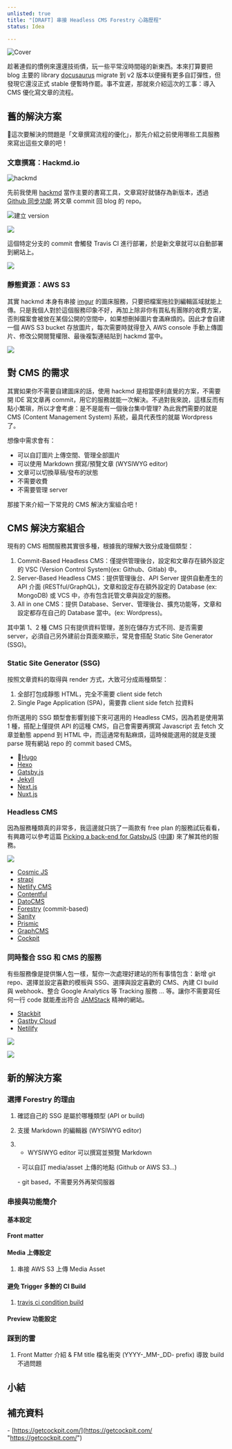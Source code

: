 ```yaml
---
unlisted: true
title: "[DRAFT] 串接 Headless CMS Forestry 心路歷程"
status: Idea

---
```

![Cover](https://dazedbear-pro-assets.s3-ap-northeast-1.amazonaws.com/website/0DB65523-3BE4-4535-AD17-6E6C0C35038E.png)

趁著連假的慣例來還還技術債，玩一些平常沒時間碰的新東西。本來打算要把 blog 主要的 library [docusaurus](https://docusaurus.io/) migrate 到 v2 版本以便擁有更多自訂彈性，但發現它還沒正式 stable 便暫時作罷。事不宜遲，那就來介紹這次的工事：導入 CMS 優化寫文章的流程。

<!-- truncate -->

## 舊的解決方案

這次要解決的問題是「文章撰寫流程的優化」，那先介紹之前使用哪些工具服務來寫出這些文章的吧！

### 文章撰寫：Hackmd.io

![](https://dazedbear-pro-assets.s3-ap-northeast-1.amazonaws.com/website/hackmd-write.png "hackmd")

先前我使用 [hackmd](https://hackmd.io/) 當作主要的書寫工具，文章寫好就儲存為新版本，透過 [Github 同步功能](https://hackmd.io/c/tutorials-tw/%2Fs%2Flink-with-github-tw) 將文章 commit 回 blog 的 repo。

![](https://dazedbear-pro-assets.s3-ap-northeast-1.amazonaws.com/website/hackmd-version.png "建立 version")

![](https://dazedbear-pro-assets.s3-ap-northeast-1.amazonaws.com/website/hackmd-push.png)

這個特定分支的 commit 會觸發 Travis CI 進行部署，於是新文章就可以自動部署到網站上。

![](https://dazedbear-pro-assets.s3-ap-northeast-1.amazonaws.com/website/travis-ci.png)

### 靜態資源：AWS S3

其實 hackmd 本身有串接 [imgur](https://imgur.com/) 的圖床服務，只要把檔案拖拉到編輯區域就能上傳。只是我個人對於這個服務印象不好，再加上除非你有買私有團隊的收費方案，否則檔案會被放在某個公開的空間中，如果想刪掉圖片會滿麻煩的。因此才會自建一個 AWS S3 bucket 存放圖片，每次需要時就得登入 AWS console 手動上傳圖片、修改公開閱覽權限、最後複製連結貼到 hackmd 當中。

![](https://dazedbear-pro-assets.s3-ap-northeast-1.amazonaws.com/website/aws-s3-asset.png)

## 對 CMS 的需求

其實如果你不需要自建圖床的話，使用 hackmd 是相當便利直覺的方案，不需要開 IDE 寫文章再 commit，用它的服務就能一次解決。不過對我來說，這樣反而有點小繁瑣，所以才會考慮：是不是能有一個後台集中管理? 為此我們需要的就是 CMS (Content Management System) 系統，最具代表性的就屬 Wordpress 了。

想像中需求會有：

* 可以自訂圖片上傳空間、管理全部圖片
* 可以使用 Markdown 撰寫/預覽文章 (WYSIWYG editor)
* 文章可以切換草稿/發布的狀態
* 不需要收費
* 不需要管理 server

那接下來介紹一下常見的 CMS 解決方案組合吧！

## CMS 解決方案組合

現有的 CMS 相關服務其實很多種，根據我的理解大致分成幾個類型：

1. Commit-Based Headless CMS：僅提供管理後台，設定和文章存在額外設定的 VSC (Version Control System)(ex: Github、Gitlab) 中。
2. Server-Based Headless CMS：提供管理後台、API Server 提供自動產生的 API 介面 (RESTful/GraphQL)，文章和設定存在額外設定的 Database (ex: MongoDB) 或 VCS 中，亦有包含託管文章與設定的服務。
3. All in one CMS：提供 Database、Server、管理後台、擴充功能等，文章和設定都存在自己的 Database 當中。(ex: Wordpress)。

其中第 1、2 種 CMS 只有提供資料管理，差別在儲存方式不同、是否需要 server，必須自己另外建前台頁面來顯示，常見會搭配 Static Site Generator (SSG)。

### Static Site Generator (SSG)

按照文章資料的取得與 render 方式，大致可分成兩種類型：

1. 全部打包成靜態 HTML，完全不需要 client side fetch
2. Single Page Application (SPA)，需要靠 client side fetch 拉資料

你所選用的 SSG 類型會影響到接下來可選用的 Headless CMS，因為若是使用第 1 種，搭配上僅提供 API 的這種 CMS，自己會需要再撰寫 Javascript 去 fetch 文章並動態 append 到 HTML 中，而這通常有點麻煩，這時候能選用的就是支援 parse 現有網站 repo 的 commit based CMS。

* [Hugo](https://gohugo.io/)
* [Hexo](https://hexo.io/)
* [Gatsby.js](https://www.gatsbyjs.com/)
* [Jekyll](https://jekyllrb.com/)
* [Next.js](https://nextjs.org/)
* [Nuxt.js](https://nuxtjs.org/)

### Headless CMS

因為服務種類真的非常多，我這邊就只挑了一兩款有 free plan 的服務試玩看看，有興趣可以參考這篇 [Picking a back-end for GatsbyJS](https://www.gatsbyjs.org/blog/2018-2-6-choosing-a-back-end/) ([中譯](https://www.twblogs.net/a/5bf88da1bd9eee18cf8acdfd)) 來了解其他的服務。

![](https://user-images.githubusercontent.com/8896191/78230154-89794800-7503-11ea-9a34-3dcf13f2c0b8.png)

* [Cosmic JS](https://www.cosmicjs.com/)
* [strapi](https://strapi.io/)
* [Netlify CMS](https://www.netlifycms.org/)
* [Contentful](https://www.contentful.com/)
* [DatoCMS](https://www.datocms.com/)
* [Forestry](https://forestry.io/)  (commit-based)
* [Sanity](https://www.sanity.io/)
* [Prismic](https://prismic.io/)
* [GraphCMS](https://graphcms.com/)
* [Cockpit](https://getcockpit.com/)

### 同時整合 SSG 和 CMS 的服務

有些服務像是提供懶人包一樣，幫你一次處理好建站的所有事情包含：新增 git repo、選擇並設定喜歡的模板與 SSG、選擇與設定喜歡的 CMS、內建 CI build 與 webhook、整合 Google Analytics 等 Tracking 服務 ... 等。讓你不需要寫任何一行 code 就能產出符合 [JAMStack](https://www.gatsbyjs.org/docs/glossary/jamstack/) 精神的網站。

* [Stackbit](https://www.stackbit.com/)
* [Gastby Cloud](https://www.gatsbyjs.com/cloud/)
* [Netilify](https://www.netlify.com/)

![](https://dazedbear-pro-assets.s3-ap-northeast-1.amazonaws.com/website/stackbit-preview.png)

![](https://dazedbear-pro-assets.s3-ap-northeast-1.amazonaws.com/website/gatsby-cloud-preview.png)

## 新的解決方案

### 選擇 Forestry 的理由

1. 確認自己的 SSG 是屬於哪種類型 (API or build)
2. 支援 Markdown 的編輯器 (WYSIWYG editor)
3. 
   * WYSIWYG editor 可以撰寫並預覽 Markdown

   \- 可以自訂 media/asset 上傳的地點 (Github or AWS S3...)

   \- git based，不需要另外再架伺服器

### 串接與功能簡介

#### 基本設定

#### Front matter

#### Media 上傳設定

1. 串接 AWS S3 上傳 Media Asset

#### 避免 Trigger 多餘的 CI Build

1. [travis ci condition build](https://docs.travis-ci.com/user/conditional-builds-stages-jobs/#testing-conditions)

#### Preview 功能設定

### 踩到的雷

1. Front Matter 介紹 & FM title 檔名衝突 (YYYY-_MM-_DD- prefix) 導致 build 不過問題

## 小結

## 補充資料

\- [https://getcockpit.com/](https://getcockpit.com/ "https://getcockpit.com/")